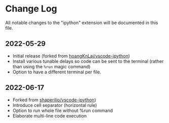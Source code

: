 # Change Log

All notable changes to the "ipython" extension will be documented in this file.

## 2022-05-29

- Initial release (forked from
  [hoangKnLai/vscode-ipython](https://github.com/hoangKnLai/vscode-ipython))
- Install various tunable delays so code can be sent to the terminal (rather
  than using the `%run` magic command)
- Option to have a different terminal per file.

## 2022-06-17

- Forked from [shaperilio/vscode-ipython](https://github.com/shaperilio/vscode-ipython))
- Introduce cell separator (horizontal rule)
- Option to run whole file without %run command
- Elaborate multi-line code execution
